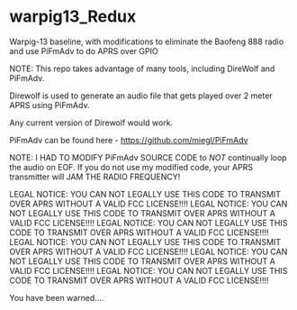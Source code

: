 # warpig13_Redux
Warpig-13 baseline, with modifications to eliminate the Baofeng 888 radio and use PiFmAdv to do APRS over GPIO

NOTE: This repo takes advantage of many tools, including DireWolf and PiFmAdv.

Direwolf is used to generate an audio file that gets played over 2 meter APRS using PiFmAdv.

Any current version of Direwolf would work.

PiFmAdv can be found here - https://github.com/miegl/PiFmAdv

NOTE: I HAD TO MODIFY PiFmAdv SOURCE CODE to *NOT* continually loop the audio on EOF.
If you do not use my modified code, your APRS transmitter will JAM THE RADIO FREQUENCY!

LEGAL NOTICE: YOU CAN NOT LEGALLY USE THIS CODE TO TRANSMIT OVER APRS WITHOUT A VALID FCC LICENSE!!!!
LEGAL NOTICE: YOU CAN NOT LEGALLY USE THIS CODE TO TRANSMIT OVER APRS WITHOUT A VALID FCC LICENSE!!!!
LEGAL NOTICE: YOU CAN NOT LEGALLY USE THIS CODE TO TRANSMIT OVER APRS WITHOUT A VALID FCC LICENSE!!!!
LEGAL NOTICE: YOU CAN NOT LEGALLY USE THIS CODE TO TRANSMIT OVER APRS WITHOUT A VALID FCC LICENSE!!!!
LEGAL NOTICE: YOU CAN NOT LEGALLY USE THIS CODE TO TRANSMIT OVER APRS WITHOUT A VALID FCC LICENSE!!!!
LEGAL NOTICE: YOU CAN NOT LEGALLY USE THIS CODE TO TRANSMIT OVER APRS WITHOUT A VALID FCC LICENSE!!!!


You have been warned....
